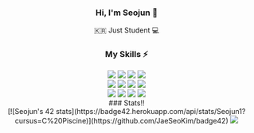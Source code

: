 <div width="100%" height="100%" align="center">
  
### Hi, I'm Seojun 👋

🇰🇷 Just Student 💻

### My Skills ⚡

  <div class="language" width="100">
  <img src="https://img.shields.io/badge/Python-3776AB?style=for-the-badge&logo=python&logoColor=white" />
  <img src="https://img.shields.io/badge/Swift-orange?style=flat-square&logo=Swift&logoColor=white"/>
  <img src="https://img.shields.io/badge/Android-1572B6?style=for-the-badge&logo=css3&logoColor=white" />
<img src="https://img.shields.io/badge/Android-3DDC84?style=flat-square&logo=Android&logoColor=white"/>
  </div>
<div>
  <img src="https://img.shields.io/badge/HTML5-E34F26?style=for-the-badge&logo=html5&logoColor=white" />
  <img src="https://img.shields.io/badge/CSS3-1572B6?style=for-the-badge&logo=css3&logoColor=white" />
  <img src="https://img.shields.io/badge/JavaScript-F7DF1E?style=for-the-badge&logo=javascript&logoColor=black" />
  <img src="https://img.shields.io/badge/TypeScript-007ACC?style=for-the-badge&logo=typescript&logoColor=white" />
</div>
<div>
<img src="https://img.shields.io/badge/Linux-yellow?style=flat-square&logo=Linux&logoColor=white"/>
<img src="https://img.shields.io/badge/Flutter-blue?style=flat-square&logo=Flutter&logoColor=white"/>
<img src="https://img.shields.io/badge/React-blue?style=flat-square&logo=React&logoColor=white"/>
<img src="https://img.shields.io/badge/PHP-purple?style=flat-square&logo=PHP&logoColor=white"/>
<br>
### Stats!!
<div>
[![Seojun's 42 stats](https://badge42.herokuapp.com/api/stats/Seojun1?cursus=C%20Piscine)](https://github.com/JaeSeoKim/badge42)
<img src="https://github-readme-stats.vercel.app/api?username=Chloekkk&theme=blue-green" />
  </div>
